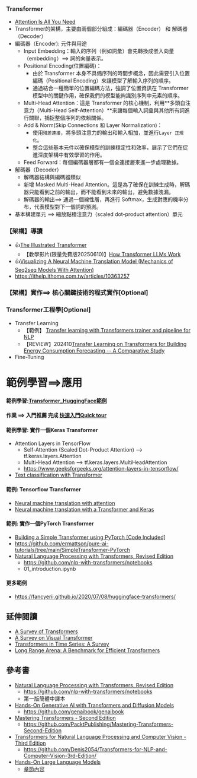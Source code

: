 ### Transformer
- [Attention Is All You Need](https://arxiv.org/abs/1706.03762)
- Transformer的架構，主要由兩個部分組成：編碼器（Encoder） 和 解碼器（Decoder）
- 編碼器（Encoder): 元件與用途
  - Input Embedding：輸入的序列（例如詞彙）會先轉換成嵌入向量（embedding）==> 詞的向量表示。
  - Positional Encoding(位置編碼)：
    - 由於 Transformer 本身不具備序列的時間步概念，因此需要引入位置編碼（Positional Encoding）來讓模型了解輸入序列的順序。
    - 通過結合一種簡單的位置編碼方法，強調了位置資訊在 Transformer 模型中的關鍵作用，確保我們的模型能夠識別序列中元素的順序。 
  - Multi-Head Attention：這是 Transformer 的核心機制，利用**多頭自注意力（Multi-Head Self-Attention）**來讓每個輸入詞彙與其他所有詞進行關聯，捕捉整個序列的依賴關係。
  - Add & Norm(Skip Connections 和 Layer Normalization)：
    - 使用`殘差連接`，將多頭注意力的輸出和輸入相加，並進行`Layer 正規化`。
    - 整合這些基本元件以確保模型的訓練穩定性和效率，展示了它們在促進深度架構中有效學習的作用。
  - Feed Forward：每個編碼器層都有一個全連接層來進一步處理數據。 
- 解碼器（Decoder）
  - 解碼器結構與編碼器類似
  - 新增 Masked Multi-Head Attention。這是為了確保在訓練生成時，解碼器只能看到之前的輸出，而不能看到未來的輸出，避免數據洩漏。
  - 解碼器的輸出==> 通過一個線性層，再進行 Softmax，生成對應的機率分布，代表模型對下一個詞的預測。 
- 基本構建單元 ==> 縮放點積注意力（scaled dot-product attention）單元

### 【架構】導讀
- 👍[The Illustrated Transformer](https://jalammar.github.io/illustrated-transformer/)
  -  【教學影片(限量免費版20250610)】[How Transformer LLMs Work](https://www.deeplearning.ai/short-courses/how-transformer-llms-work/?utm_campaign=handsonllm-launch&utm_medium=partner) 
- 👍[Visualizing A Neural Machine Translation Model (Mechanics of Seq2seq Models With Attention)](https://jalammar.github.io/visualizing-neural-machine-translation-mechanics-of-seq2seq-models-with-attention/)
- https://ithelp.ithome.com.tw/articles/10363257

### 【架構】實作==> 核心關鍵技術的程式實作[Optional]
### Transformer工程學[Optional]
- Transfer Learning
  - 【範例】 [Transfer learning with Transformers trainer and pipeline for NLP](https://billtcheng2013.medium.com/transfer-learning-with-transformers-trainer-and-pipeline-for-nlp-8b1d2c1a8c3d)
  - 【REVIEW】202410[Transfer Learning on Transformers for Building Energy Consumption Forecasting -- A Comparative Study](https://arxiv.org/abs/2410.14107) 
- Fine-Tuning
#  範例學習==>應用
#### 範例學習:[Transformer_HuggingFace範例](Transformer_HuggingFace範例.md)
#### 作業 ==> 入門推薦 完成 [快速入門Quick tour](https://github.com/huggingface/notebooks/blob/main/transformers_doc/en/quicktour.ipynb)
#### 範例學習: 實作一個Keras Transformer
- Attention Layers in TensorFlow
  - Self-Attention (Scaled Dot-Product Attention) --> tf.keras.layers.Attention
  - Multi-Head Attention  --> tf.keras.layers.MultiHeadAttention
  - https://www.geeksforgeeks.org/attention-layers-in-tensorflow/
- [Text classification with Transformer](https://keras.io/examples/nlp/text_classification_with_transformer/)

#### 範例: Tensorflow  Transformer
- [Neural machine translation with attention](https://www.tensorflow.org/text/tutorials/nmt_with_attention)
- [Neural machine translation with a Transformer and Keras](https://www.tensorflow.org/text/tutorials/transformer)

#### 範例: 實作一個PyTorch Transformer
- [Building a Simple Transformer using PyTorch [Code Included]](https://pureai.substack.com/p/building-a-simple-transformer-using-pytorch)
- https://github.com/ermattson/pure-ai-tutorials/tree/main/SimpleTransformer-PyTorch
- [Natural Language Processing with Transformers, Revised Edition](https://learning.oreilly.com/library/view/natural-language-processing/9781098136789/)
   - https://github.com/nlp-with-transformers/notebooks
   - 01_introduction.ipynb

#### 更多範例
- https://fancyerii.github.io/2020/07/08/huggingface-transformers/

## 延伸閱讀
- [A Survey of Transformers](https://arxiv.org/abs/2106.04554)
- [A Survey on Visual Transformer](https://arxiv.org/abs/2012.12556)
- [Transformers in Time Series: A Survey](https://arxiv.org/abs/2202.07125)
- [Long Range Arena: A Benchmark for Efficient Transformers](https://arxiv.org/abs/2011.04006)

## 參考書
- [Natural Language Processing with Transformers, Revised Edition](https://learning.oreilly.com/library/view/natural-language-processing/9781098136789/)
  - https://github.com/nlp-with-transformers/notebooks
  - 第一版簡體中譯本
- [Hands-On Generative AI with Transformers and Diffusion Models](https://learning.oreilly.com/library/view/hands-on-generative-ai/9781098149239/)
  - https://github.com/genaibook/genaibook
- [Mastering Transformers - Second Edition](https://learning.oreilly.com/library/view/mastering-transformers/9781837633784/)
  - https://github.com/PacktPublishing/Mastering-Transformers-Second-Edition
- [Transformers for Natural Language Processing and Computer Vision - Third Edition](https://learning.oreilly.com/library/view/transformers-for-natural/9781805128724/)
  - https://github.com/Denis2054/Transformers-for-NLP-and-Computer-Vision-3rd-Edition/
- [Hands-On Large Language Models](https://learning.oreilly.com/library/view/hands-on-large-language/9781098150952/)
  - [章節內容](LLM_BOOK_Content.md) 

